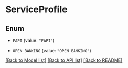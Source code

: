 # ServiceProfile

## Enum


* `FAPI` (value: `"FAPI"`)

* `OPEN_BANKING` (value: `"OPEN_BANKING"`)


[[Back to Model list]](../README.md#documentation-for-models) [[Back to API list]](../README.md#documentation-for-api-endpoints) [[Back to README]](../README.md)


